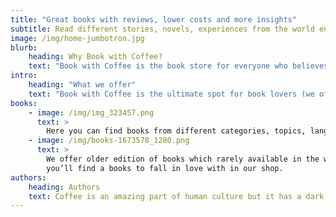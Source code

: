 ```yaml
---
title: "Great books with reviews, lower costs and more insights"
subtitle: Read different stories, novels, experiences from the world enjoying a cup of your coffee
image: /img/home-jumbotron.jpg
blurb:
    heading: Why Book with Coffee?
    text: "Book with Coffee is the book store for everyone who believes that books are friends, guide and motivators. People who enjoy there life with Books and Coffee. We provide you books directly from publication's via store and online services"
intro:
    heading: "What we offer"
    text: "Book with Coffee is the ultimate spot for book lovers (we offer cup of coffee absolutely free if you visit to our store and purchase membership) who want to read different type of books in different languages. We take reviews from readers and post it to our website which provides more inputs to customer who is intrusted to read the book. we’re glad to help and share knowledge to anyone."
books:
    - image: /img/img_323457.png
      text: >
        Here you can find books from different categories, topics, languages as per your choice. Even if you are interested you can participate to write review blogs of books which you have
    - image: /img/books-1673578_1280.png
      text: >
        We offer older edition of books which rarely available in the world. Our blogs helps you to get overview of books, readers views on book and may add more interest in you to order and enjoy your reading with copy.
        you’ll find a books to fall in love with in our shop.
authors:
    heading: Authors
    text: Coffee is an amazing part of human culture but it has a dark side too – one of colonialism and mindless abuse of natural resources and human lives. We want to turn this around and return the coffee trade to the drink’s exhilarating, empowering and unifying nature.
---
```


